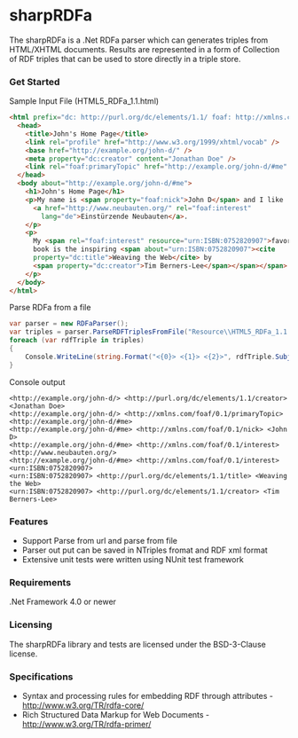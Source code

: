 sharpRDFa
=========

The sharpRDFa is a .Net RDFa parser which can generates triples from HTML/XHTML documents. Results are represented in a form of Collection of RDF triples that can be used to store directly in a triple store. 

### Get Started

Sample Input File (HTML5_RDFa_1.1.html)

```html
<html prefix="dc: http://purl.org/dc/elements/1.1/ foaf: http://xmlns.com/foaf/0.1/" lang="en">
  <head>
    <title>John's Home Page</title>
    <link rel="profile" href="http://www.w3.org/1999/xhtml/vocab" />
    <base href="http://example.org/john-d/" />
    <meta property="dc:creator" content="Jonathan Doe" />
    <link rel="foaf:primaryTopic" href="http://example.org/john-d/#me" />
  </head>
  <body about="http://example.org/john-d/#me">
    <h1>John's Home Page</h1>
    <p>My name is <span property="foaf:nick">John D</span> and I like
      <a href="http://www.neubauten.org/" rel="foaf:interest"
        lang="de">Einstürzende Neubauten</a>.
    </p>
    <p>
      My <span rel="foaf:interest" resource="urn:ISBN:0752820907">favorite
      book is the inspiring <span about="urn:ISBN:0752820907"><cite
      property="dc:title">Weaving the Web</cite> by
      <span property="dc:creator">Tim Berners-Lee</span></span></span>.
    </p>
  </body>
</html>
```

Parse RDFa from a file

```csharp
var parser = new RDFaParser();
var triples = parser.ParseRDFTriplesFromFile("Resource\\HTML5_RDFa_1.1.html");
foreach (var rdfTriple in triples)
{
	Console.WriteLine(string.Format("<{0}> <{1}> <{2}>", rdfTriple.Subject, rdfTriple.Predicate, rdfTriple.Objecto));
}
```

Console output

```
<http://example.org/john-d/> <http://purl.org/dc/elements/1.1/creator> <Jonathan Doe>
<http://example.org/john-d/> <http://xmlns.com/foaf/0.1/primaryTopic> <http://example.org/john-d/#me>
<http://example.org/john-d/#me> <http://xmlns.com/foaf/0.1/nick> <John D>
<http://example.org/john-d/#me> <http://xmlns.com/foaf/0.1/interest> <http://www.neubauten.org/>
<http://example.org/john-d/#me> <http://xmlns.com/foaf/0.1/interest> <urn:ISBN:0752820907>
<urn:ISBN:0752820907> <http://purl.org/dc/elements/1.1/title> <Weaving the Web>
<urn:ISBN:0752820907> <http://purl.org/dc/elements/1.1/creator> <Tim Berners-Lee>
```

### Features
* Support Parse from url and parse from file
* Parser out put can be saved in NTriples fromat and RDF xml format
* Extensive unit tests were written using NUnit test framework


### Requirements
.Net Framework 4.0 or newer

### Licensing
The sharpRDFa library and tests are licensed under the BSD-3-Clause license.

### Specifications
* Syntax and processing rules for embedding RDF through attributes - http://www.w3.org/TR/rdfa-core/
* Rich Structured Data Markup for Web Documents - http://www.w3.org/TR/rdfa-primer/
